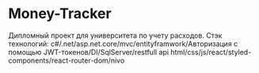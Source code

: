 # Money-Tracker
Дипломный проект для университета по учету расходов.
Стэк технологий:
c#/.net/asp.net.core/mvc/entityframwork/Авторизация с помощью JWT-токенов/DI/SqlServer/restfull api
html/css/js/react/styled-components/react-router-dom/nivo
